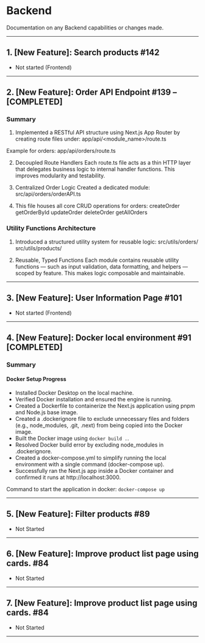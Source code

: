 # Backend

Documentation on any Backend capabilities or changes made.

--------------------------------------------------------------

## 1. [New Feature]: Search products #142 
- Not started (Frontend)

--------------------------------------------------------------

## 2. [New Feature]: Order API Endpoint #139 – [COMPLETED]

### Summary

1. Implemented a RESTful API structure using Next.js App Router by creating route files under: app/api/<module_name>/route.ts

Example for orders:
app/api/orders/route.ts

2. Decoupled Route Handlers
   Each route.ts file acts as a thin HTTP layer that delegates business logic to internal handler functions. This improves modularity and testability.

3. Centralized Order Logic
   Created a dedicated module: src/api/orders/orderAPI.ts

4. This file houses all core CRUD operations for orders:
   createOrder
   getOrderById
   updateOrder
   deleteOrder
   getAllOrders

### Utility Functions Architecture

1. Introduced a structured utility system for reusable logic:
   src/utils/orders/
   src/utils/products/

2. Reusable, Typed Functions
   Each module contains reusable utility functions — such as input validation, data formatting, and helpers — scoped by feature. This makes logic composable and maintainable.

--------------------------------------------------------------

## 3. [New Feature]: User Information Page #101
- Not started (Frontend)

--------------------------------------------------------------

## 4. [New Feature]: Docker local environment #91 [COMPLETED]

### Summary

#### Docker Setup Progress
 - Installed Docker Desktop on the local machine.
 - Verified Docker installation and ensured the engine is running.
 - Created a Dockerfile to containerize the Next.js application using pnpm and Node.js base image.
 - Created a .dockerignore file to exclude unnecessary files and folders (e.g., node_modules, .git, .next) from being copied into the Docker image.
 - Built the Docker image using `docker build .`.
 - Resolved Docker build error by excluding node_modules in .dockerignore.
 - Created a docker-compose.yml to simplify running the local environment with a single command (docker-compose up).
 - Successfully ran the Next.js app inside a Docker container and confirmed it runs at http://localhost:3000.

Command to start the application in docker: `docker-compose up`

--------------------------------------------------------------

## 5. [New Feature]: Filter products #89
 - Not Started

--------------------------------------------------------------

## 6. [New Feature]: Improve product list page using cards. #84
 - Not Started

--------------------------------------------------------------

## 7. [New Feature]: Improve product list page using cards. #84
 - Not Started

--------------------------------------------------------------